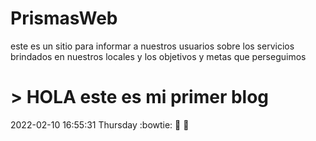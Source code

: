 # PrismasWeb
este es un sitio para informar a nuestros usuarios sobre los servicios brindados en nuestros locales
y los objetivos y metas que perseguimos

# > HOLA este es mi primer **blog**
2022-02-10 16:55:31 Thursday
:bowtie:
:girl: :boy: